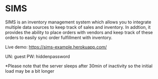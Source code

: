 # SIMS

SIMS is an inventory management system which allows you to integrate multiple data sources to keep track of sales and inventory. In addtion, it provides the ability to place orders with vendors and keep track of these orders to easily sync order fulfillment with inventory.

Live demo: https://sims-example.herokuapp.com/

UN: guest 
PW: hiddenpassword

*Please note that the server sleeps after 30min of inactivity so the initial load may be a bit longer
